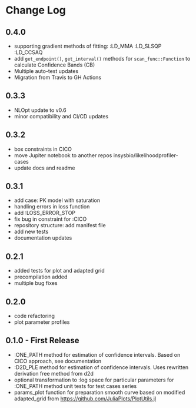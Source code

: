 # Change Log

## 0.4.0

- supporting gradient methods of fitting: :LD_MMA :LD_SLSQP :LD_CCSAQ
- add `get_endpoint()`, `get_interval()` methods for `scan_func::Function` to calculate Confidence Bands (CB)
- Multiple auto-test updates
- Migration from Travis to GH Actions

## 0.3.3

- NLOpt update to v0.6
- minor compatibility and CI/CD updates

## 0.3.2

- box constraints in CICO
- move Jupiter notebook to another repos insysbio/likelihoodprofiler-cases
- update docs and readme

## 0.3.1

- add case: PK model with saturation
- handling errors in loss function
- add :LOSS_ERROR_STOP
- fix bug in constraint for :CICO
- repository structure: add manifest file
- add new tests
- documentation updates

## 0.2.1

- added tests for plot and adapted grid
- precompilation added
- multiple bug fixes

## 0.2.0

- code refactoring
- plot parameter profiles

## 0.1.0 - First Release

- :ONE_PATH method for estimation of confidence intervals. Based on CICO approach, see documentation
- :D2D_PLE method for estimation of confidence intervals. Uses rewritten derivation free method from d2d
- optional transformation to :log space for particular parameters for :ONE_PATH method
unit tests for test cases series
- params_plot function for preparation smooth curve based on modified adapted_grid from https://github.com/JuliaPlots/PlotUtils.jl
